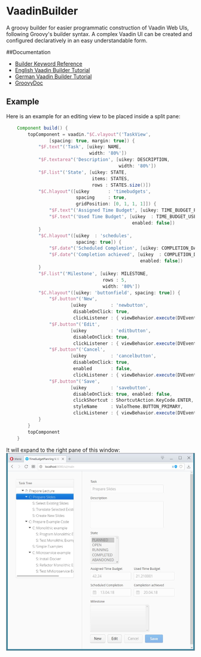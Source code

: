 # VaadinBuilder
A groovy builder for easier programmatic construction of Vaadin Web UIs, following Groovy's builder syntax.
A complex Vaadin UI can be created and configured declaratively in an easy understandable form.

##Documentation
* [Builder Keyword Reference](https://github.com/geobe/vaadin-builder/wiki)
* [English Vaadin Builder Tutorial](https://www.georgbeier.de/docs-and-howtos/vaadin_builder_doc/)
* [German Vaadin Builder Tutorial](https://www.georgbeier.de/tutorials-java-und-mehr/java8-spring-groovy-vaadin/vaadin-als-ui-framework/groovy-vaadin-builder/)
* [GroovyDoc](https://geobe.github.io/vaadin-builder-doc/index.html)

## Example
Here is an example for an editing view to be placed inside a split pane:
```groovy
    Component build() {
        topComponent = vaadin."$C.vlayout"('TaskView',
                [spacing: true, margin: true]) {
            "$F.text"('Task', [uikey: NAME,
                               width: '80%'])
            "$F.textarea"('Description', [uikey: DESCRIPTION,
                                          width: '80%'])
            "$F.list"('State', [uikey: STATE,
                                items: STATES,
                                rows : STATES.size()])
            "$C.hlayout"([uikey       : 'timebudgets',
                          spacing     : true,
                          gridPosition: [0, 1, 1, 1]]) {
                "$F.text"('Assigned Time Budget', [uikey: TIME_BUDGET_PLAN])
                "$F.text"('Used Time Budget', [uikey  : TIME_BUDGET_USED,
                                               enabled: false])
            }
            "$C.hlayout"([uikey  : 'schedules',
                          spacing: true]) {
                "$F.date"('Scheduled Completion', [uikey: COMPLETION_DATE_PLAN])
                "$F.date"('Completion achieved', [uikey  : COMPLETION_DATE_DONE,
                                                  enabled: false])
            }
            "$F.list"('Milestone', [uikey: MILESTONE,
                                    rows : 5,
                                    width: '80%'])
            "$C.hlayout"([uikey: 'buttonfield', spacing: true]) {
                "$F.button"('New',
                        [uikey         : 'newbutton',
                         disableOnClick: true,
                         clickListener : { viewBehavior.execute(DVEvent.Create) }])
                "$F.button"('Edit',
                        [uikey         : 'editbutton',
                         disableOnClick: true,
                         clickListener : { viewBehavior.execute(DVEvent.Edit) }])
                "$F.button"('Cancel',
                        [uikey         : 'cancelbutton',
                         disableOnClick: true,
                         enabled       : false,
                         clickListener : { viewBehavior.execute(DVEvent.Cancel) }])
                "$F.button"('Save',
                        [uikey         : 'savebutton',
                         disableOnClick: true, enabled: false,
                         clickShortcut : ShortcutAction.KeyCode.ENTER,
                         styleName     : ValoTheme.BUTTON_PRIMARY,
                         clickListener : { viewBehavior.execute(DVEvent.Save) }])
            }
        }
        topComponent
    }
```

It will expand to the right pane of this window:
![Builder result](exampleUi.jpg)
